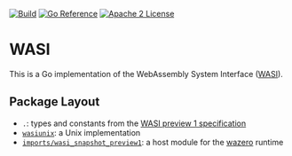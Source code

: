 [![Build](https://github.com/stealthrocket/wasi/actions/workflows/go.yml/badge.svg)](https://github.com/stealthrocket/wasi/actions/workflows/go.yml)
[![Go Reference](https://pkg.go.dev/badge/github.com/stealthrocket/wasi.svg)](https://pkg.go.dev/github.com/stealthrocket/wasi)
[![Apache 2 License](https://img.shields.io/badge/license-Apache%202-blue.svg)](LICENSE)

# WASI

This is a Go implementation of the WebAssembly System Interface ([WASI][wasi]).

## Package Layout

- `.`: types and constants from the [WASI preview 1 specification][preview1]
- [`wasiunix`](wasiunix): a Unix implementation
- [`imports/wasi_snapshot_preview1`](imports/wasi_snapshot_preview1): a host module for the [wazero][wazero] runtime


[wasi]: https://github.com/WebAssembly/WASI
[preview1]: https://github.com/WebAssembly/WASI/blob/e324ce3/legacy/preview1/docs.md
[wazero]: https://wazero.io
